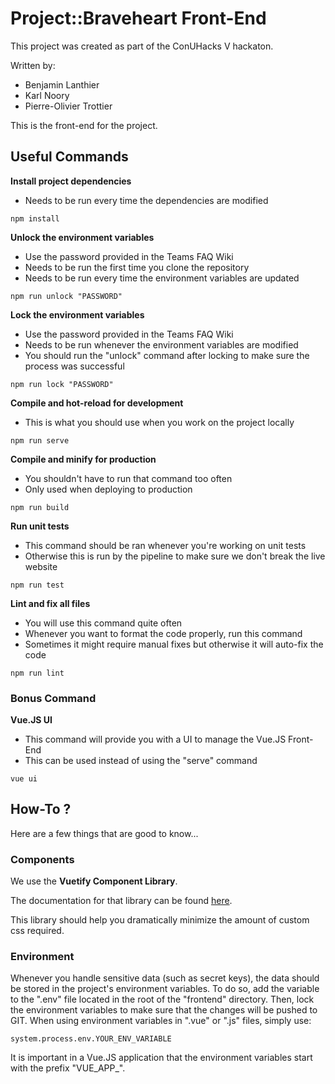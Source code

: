 # Project::Braveheart Front-End

This project was created as part of the ConUHacks V hackaton.

Written by:
- Benjamin Lanthier
- Karl Noory
- Pierre-Olivier Trottier

This is the front-end for the project.

## Useful Commands

**Install project dependencies**

- Needs to be run every time the dependencies are modified

```
npm install
```

**Unlock the environment variables**

- Use the password provided in the Teams FAQ Wiki
- Needs to be run the first time you clone the repository
- Needs to be run every time the environment variables are updated

```
npm run unlock "PASSWORD"
```

**Lock the environment variables**

- Use the password provided in the Teams FAQ Wiki
- Needs to be run whenever the environment variables are modified
- You should run the "unlock" command after locking to make sure the process was successful

```
npm run lock "PASSWORD"
```

**Compile and hot-reload for development**

- This is what you should use when you work on the project locally

```
npm run serve
```

**Compile and minify for production**

- You shouldn't have to run that command too often
- Only used when deploying to production

```
npm run build
```

**Run unit tests**

- This command should be ran whenever you're working on unit tests
- Otherwise this is run by the pipeline to make sure we don't break the live website

```
npm run test
```

**Lint and fix all files**

- You will use this command quite often
- Whenever you want to format the code properly, run this command
- Sometimes it might require manual fixes but otherwise it will auto-fix the code

```
npm run lint
```

### Bonus Command

**Vue.JS UI**

- This command will provide you with a UI to manage the Vue.JS Front-End
- This can be used instead of using the "serve" command

```
vue ui
```

## How-To ?

Here are a few things that are good to know...

### Components

We use the **Vuetify Component Library**.

The documentation for that library can be found [here](https://vuetifyjs.com/en/components/api-explorer).

This library should help you dramatically minimize the amount of custom css required.

### Environment

Whenever you handle sensitive data (such as secret keys), the data should be stored in
the project's environment variables. To do so, add the variable to the ".env" file
located in the root of the "frontend" directory. Then, lock the environment variables
to make sure that the changes will be pushed to GIT. When using environment variables
in ".vue" or ".js" files, simply use:

```
system.process.env.YOUR_ENV_VARIABLE
```

It is important in a Vue.JS application that the environment variables start with the
prefix "VUE_APP_".
